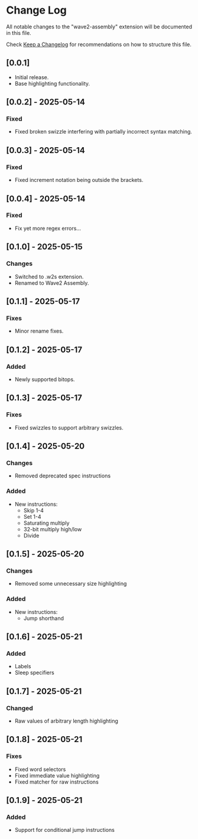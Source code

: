 # Change Log

All notable changes to the "wave2-assembly" extension will be documented in this file.

Check [Keep a Changelog](http://keepachangelog.com/) for recommendations on how to structure this file.

## [0.0.1]

- Initial release.
- Base highlighting functionality.

## [0.0.2] - 2025-05-14

### Fixed

- Fixed broken swizzle interfering with partially incorrect syntax matching.

## [0.0.3] - 2025-05-14

### Fixed

- Fixed increment notation being outside the brackets.


## [0.0.4] - 2025-05-14

### Fixed

- Fix yet more regex errors...

## [0.1.0] - 2025-05-15

### Changes

- Switched to .w2s extension.
- Renamed to Wave2 Assembly.

## [0.1.1] - 2025-05-17

### Fixes

- Minor rename fixes.

## [0.1.2] - 2025-05-17

### Added

- Newly supported bitops.

## [0.1.3] - 2025-05-17

### Fixes

- Fixed swizzles to support arbitrary swizzles.

## [0.1.4] - 2025-05-20

### Changes

- Removed deprecated spec instructions

### Added

- New instructions:
  - Skip 1-4
  - Set 1-4
  - Saturating multiply
  - 32-bit multiply high/low
  - Divide

## [0.1.5] - 2025-05-20

### Changes

- Removed some unnecessary size highlighting

### Added

- New instructions:
  - Jump shorthand

## [0.1.6] - 2025-05-21

### Added

- Labels
- Sleep specifiers

## [0.1.7] - 2025-05-21

### Changed

- Raw values of arbitrary length highlighting

## [0.1.8] - 2025-05-21

### Fixes

- Fixed word selectors
- Fixed immediate value highlighting
- Fixed matcher for raw instructions

## [0.1.9] - 2025-05-21

### Added

- Support for conditional jump instructions

